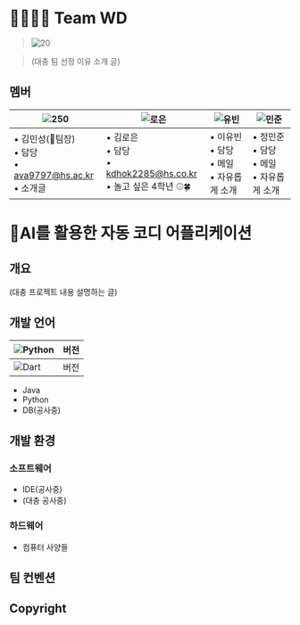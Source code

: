 # 👨‍👩‍👧‍👦 Team WD
> ![20](https://github.com/user-attachments/assets/e6373b93-525e-4115-a3f7-9949e36da730) 

> (대충 팀 선정 이유 소개 글)

## 멤버
|![250](https://github.com/user-attachments/assets/dcc51b2f-23d8-460d-812b-f48027293731)|![로은](https://github.com/user-attachments/assets/371c553d-006d-4611-9f63-40049688b154)|![유빈](https://github.com/user-attachments/assets/3dd99b5c-f32f-421f-ae61-4a4c495ced90)|![민준](https://github.com/user-attachments/assets/95824805-7a87-452c-ab9d-a3b610d82eab)|
|---|---|---|---|
| • 김민성(👑팀장)<br> • 담당<br> • ava9797@hs.ac.kr<br> • 소개글| • 김로은<br> • 담당<br> • kdhok2285@hs.co.kr<br> • 놀고 싶은 4학년 ⚾🍀| • 이유빈<br> • 담당<br> • 메일<br> • 자유롭게 소개| • 정민준<br> • 담당<br> • 메일<br> • 자유롭게 소개|

# 👕AI를 활용한 자동 코디 어플리케이션
## 개요
(대충 프로젝트 내용 설명하는 글)
## 개발 언어
|![Python](https://img.shields.io/badge/Python-3776AB?style=for-the-badge&logo=python&logoColor=white)|버전|
|---|---|
|![Dart](https://img.shields.io/badge/Dart-0175C2?style=for-the-badge&logo=dart&logoColor=white)|버전|
* Java
* Python
* DB(공사중)
## 개발 환경
### 소프트웨어
* IDE(공사중)
* (대충 공사중)
### 하드웨어
* 컴퓨터 사양들
## 팀 컨벤션

## Copyright
